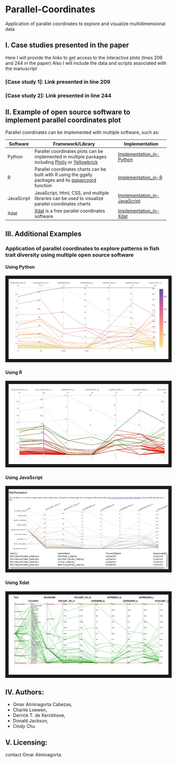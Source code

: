 # Parallel-Coordinates
Application of parallel coordinates to explore and visualize multidimensional data 

## I. Case studies presented in the paper
Here I will provide the links to get access to the interactive plots (lines 209 and 244 in the paper)
Also I will include the data and scripts associated with the manuscript
### [Case study 1]: Link presented in line 209 

### [Case study 2]: Link presented in line 244


 ## II. Example of open source software to implement parallel coordinates plot
 Parallel coordinates can be implemented with multiple software, such as:

[Implementation_in-Xdat]: https://github.com/alminagorta/Parallel-Coordinates/tree/master/Xdat
[Plotly]: https://plotly.com/python/parallel-coordinates-plot/

Software | Framework/Library | Implementation
--- | --- | ---  
Python | Parallel coordinates plots can be implemented in multiple packages including [Plotly] or [Yellowbrick] | [Implementation_in-Python]
R | Parallel coordinates charts can be built with R using the ggally packages and its [ggparcoord] function | [Implementation_in-R]
JavaScript | JavaScript, Html, CSS, and multiple libraries can be used to visualize parallel coordinates charts | [Implementation_in-JavaScript]
Xdat | [Xdat] is a free parallel coordinates software | [Implementation_in-Xdat] |

[Implementation_in-Python]: https://github.com/alminagorta/Parallel-Coordinates/tree/master/Python
[Implementation_in-R]: https://github.com/alminagorta/Parallel-Coordinates/tree/master/R
[Implementation_in-JavaScript]: https://github.com/alminagorta/Parallel-Coordinates/tree/master/JavaScript

## III. Additional Examples
### Application of parallel coordinates to explore patterns in fish trait diversity using multiple open source software
#### Using Python
<a href="https://github.com/alminagorta/Parallel-Coordinates/tree/master/Python" target="_blank"><img src="https://github.com/alminagorta/Parallel-Coordinates/blob/master/Python/Parallel_Plot.png" 
alt="IMAGE ALT TEXT HERE" width="500" height="250" border="10" /></a>

#### Using R
<a href="https://github.com/alminagorta/Parallel-Coordinates/tree/master/R" target="_blank"><img src="https://github.com/alminagorta/Parallel-Coordinates/blob/master/R/Plot_fish_R.png" 
alt="IMAGE ALT TEXT HERE" width="500" height="250" border="10" /></a>

#### Using JavaScript
<a href="https://github.com/alminagorta/Parallel-Coordinates/tree/master/JavaScript" target="_blank"><img src="https://github.com/alminagorta/Parallel-Coordinates/blob/master/JavaScript/Fish_Example_JavaSc.png" 
alt="IMAGE ALT TEXT HERE" width="500" height="250" border="10" /></a>


#### Using Xdat
<a href="https://github.com/alminagorta/Parallel-Coordinates/tree/master/Xdat" target="_blank"><img src="https://github.com/alminagorta/Parallel-Coordinates/blob/master/Xdat/fish1.png" 
alt="IMAGE ALT TEXT HERE" width="500" height="250" border="10" /></a>


 [Xdat]: https://www.xdat.org/
 [Yellowbrick]: https://www.scikit-yb.org/en/latest/api/features/pcoords.html
 [ggparcoord]: https://www.r-graph-gallery.com/parallel-plot-ggally.html
[Matlab package]: https://www.mathworks.com/help/matlab/ref/parallelplot.html

## IV. Authors:

* Omar Alminagorta Cabezas, 
* Charlie Loewen,
* Derrick T. de Kerckhove,
* Donald Jackson, 
* Cindy Chu

## V. Licensing:

contact Omar Alminagorta. 

